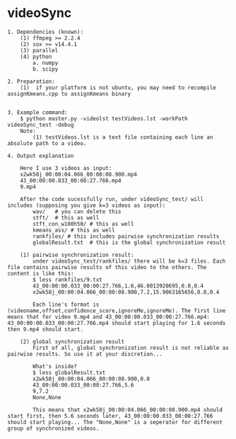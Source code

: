 # videoSync

	1. Dependencies (known):
		(1) ffmpeg >= 2.2.4
		(2) sox >= v14.4.1
		(3) parallel
		(4) python
			a. numpy
			b. scipy

	2. Preparation:
		(1)  if your platform is not ubuntu, you may need to recompile assignKmeans.cpp to assignKmeans binary


	3. Example command:
		$ python master.py -videolst testVideos.lst -workPath videoSync_test -debug 
		Note: 
			(1) testVideos.lst is a text file containing each line an absolute path to a video.

	4. Output explanation

		Here I use 3 videos as input:
		x2wk58j_00:00:04.066_00:00:08.900.mp4
		43_00:00:00.033_00:00:27.766.mp4
		9.mp4

		After the code sucessfully run, under videoSync_test/ will includes (supposing you give k=3 videos as input):
			wav/   # you can delete this
			stft/  # this as well
			stft_con_w100h50/ # this as well
			kmeans_ass/ # this as well
			rankfiles/ # this includes pairwise synchronization results
			globalResult.txt  # this is the global synchronization result

		(1) pairwise synchronization result:
			under videoSync_test/rankfiles/ there will be k=3 files. Each file contains pairwise results of this video to the others. The content is like this:
			$ less rankfiles/9.txt
			43_00:00:00.033_00:00:27.766,1.6,46.0013920695,0.0,0.4
			x2wk58j_00:00:04.066_00:00:08.900,7.2,15.9063165656,0.8,0.4

			Each line's format is (videoname,offset,confidence_score,ignoreMe,ignoreMe). The first line means that for video 9.mp4 and 43_00:00:00.033_00:00:27.766.mp4: 43_00:00:00.033_00:00:27.766.mp4 should start playing for 1.6 seconds then 9.mp4 should start.

		(2) global synchronization result
			First of all, global synchronization result is not reliable as pairwise results. So use it at your discretion...

			What's inside?
			$ less globalResult.txt
			x2wk58j_00:00:04.066_00:00:08.900,0.0
			43_00:00:00.033_00:00:27.766,5.6
			9,7.2
			None,None

			This means that x2wk58j_00:00:04.066_00:00:08.900.mp4 should start first, then 5.6 seconds later, 43_00:00:00.033_00:00:27.766 should start playing... The "None,None" is a seperator for different group of synchronized videos.
